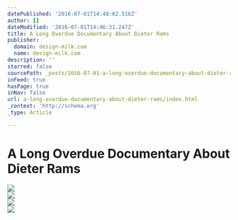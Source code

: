 ```yaml
---
datePublished: '2016-07-01T14:48:02.516Z'
author: []
dateModified: '2016-07-01T14:46:31.247Z'
title: A Long Overdue Documentary About Dieter Rams
publisher:
  domain: design-milk.com
  name: design-milk.com
description: ''
starred: false
sourcePath: _posts/2016-07-01-a-long-overdue-documentary-about-dieter-rams.md
inFeed: true
hasPage: true
inNav: false
url: a-long-overdue-documentary-about-dieter-rams/index.html
_context: 'http://schema.org'
_type: Article

---
```

# A Long Overdue Documentary About Dieter Rams

<article style=""><img src="https://imgflo.herokuapp.com/graph/vahj1ThiexotieMo/7feb5ee7055afb4a24c76072d31d97b6/croprotate.jpg?cropheight=853&amp;cropwidth=1280&amp;degrees=0&amp;input=http%3A%2F%2F3.design-milk.com%2Fimages%2F2016%2F06%2FDieter-Rams-Documentary-1.jpg&amp;x=0&amp;y=0" /></article>

<article style=""><img src="https://s3-us-west-2.amazonaws.com/the-grid-img/p/c57bccbcd8ace674ca56ef0de18add8f695dfad3.jpg" /></article>

<article style=""><img src="https://imgflo.herokuapp.com/graph/vahj1ThiexotieMo/ffee6581888b6736cd88cdee2c348605/croprotate.jpg?cropheight=852&amp;cropwidth=1280&amp;degrees=0&amp;input=http%3A%2F%2F3.design-milk.com%2Fimages%2F2016%2F06%2FDieter-Rams-Documentary-3.jpg&amp;x=0&amp;y=0" /></article>

<article style=""><img src="https://imgflo.herokuapp.com/graph/vahj1ThiexotieMo/5c55fc05a0b4f633358e4f31039d00d2/croprotate.jpg?cropheight=852&amp;cropwidth=1280&amp;degrees=0&amp;input=http%3A%2F%2F3.design-milk.com%2Fimages%2F2016%2F06%2FDieter-Rams-Documentary-4.jpg&amp;x=0&amp;y=0" /></article>